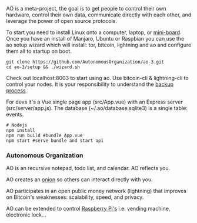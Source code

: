 AO is a meta-project, the goal is to get people to control their own hardware, control their own data, communicate directly with each other, and leverage the power of open source protocols.   

To start you need to install Linux onto a computer, laptop, or [mini-board](https://www.hardkernel.com/shop/odroid-c4/). Once you have an install of Manjaro, Ubuntu or Raspbian you can use the ao setup wizard which will install: tor, bitcoin, lightning and ao and configure them all to startup on boot.   
```
git clone https://github.com/AutonomousOrganization/ao-3.git
cd ao-3/setup && ./wizard.sh
```
Check out localhost:8003 to start using ao. Use bitcoin-cli & lightning-cli to control your nodes. It is your responsibility to understand the [backup process](https://lightning.readthedocs.io/BACKUP.html). 

For devs it's a Vue single page app (src/App.vue) with an Express server (src/server/app.js). The database (~/.ao/database.sqlite3) is a single table: events.  

```
# Nodejs 
npm install
npm run build #bundle App.vue
npm start #serve bundle and start api
```
### Autonomous Organization

AO is an recursive notepad, todo list, and calendar. AO reflects you.  

AO creates an [onion](https://www.torproject.org/download/) so others can interact directly with you.

AO participates in an open public money network (lightning) that improves on Bitcoin's weaknesses: scalability, speed, and privacy.

AO can be extended to control [Raspberry Pi's](https://github.com/AutonomousOrganization/pi) i.e. vending machine, electronic lock...



